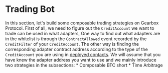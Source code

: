 # Trading Bot

In this section, let's build some composable trading strategies on Gearbox Protocol. First of all, we need to figure out the `CreditAccount` we want to trade can be used in what adapters, One way to find out what adapters are in the whitelist is through the `ContractAllowed` event recorded by the `CreditFilter` of your `CreditAccount`. The other way is finding the corresponding adapter contract address according to the type of the `CreditAccount` you are using in [deployed contacts](../../deployed-contracts). We will assume that you have knew the adapter address you want to use and we mainly introduce two strategies in the subsections:
    * Composable BTC short
    * Time Arbitrage 
